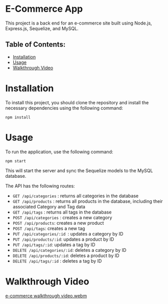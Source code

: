 # E-Commerce App

This project is a back end for an e-commerce site built using Node.js, Express.js, Sequelize, and MySQL.

## Table of Contents: 

- [Installation](#installation)
- [Usage](#usage)
- [Walkthrough Video](#walkthrough-video)


# Installation
To install this project, you should clone the repository and install the necessary dependencies using the following command:
``` 
npm install
```
# Usage
To run the application, use the following command:
```
npm start 
```
This will start the server and sync the Sequelize models to the MySQL database.

The API has the following routes:
* `GET /api/categories` : returns all categories in the database
* `GET /api/products` : returns all products in the database, including their associated Category and Tag data
* `GET /api/tags` : returns all tags in the database
* `POST /api/categories` : creates a new category
* `POST /api/products`: creates a new product
* `POST /api/tags`: creates a new tag
* `PUT /api/categories/:id `: updates a category by ID
* `PUT /api/products/:id`: updates a product by ID
* `PUT /api/tags/:id`: updates a tag by ID
* `DELETE /api/categories/:id`: deletes a category by ID
* `DELETE /api/products/:id`: deletes a product by ID
* `DELETE /api/tags/:id` : deletes a tag by ID

# Walkthrough Video
[e-commerce walkthrough video.webm](https://user-images.githubusercontent.com/112821785/224557597-89149d4d-14f2-4845-8d9d-d1dcaec0a5ac.webm)


